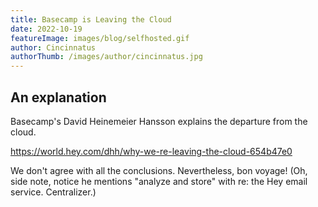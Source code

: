```yaml
---
title: Basecamp is Leaving the Cloud
date: 2022-10-19
featureImage: images/blog/selfhosted.gif
author: Cincinnatus
authorThumb: /images/author/cincinnatus.jpg
---
```


## An explanation

Basecamp's David Heinemeier Hansson explains the departure from the cloud.

https://world.hey.com/dhh/why-we-re-leaving-the-cloud-654b47e0

We don't agree with all the conclusions. Nevertheless, bon voyage! (Oh, side note, notice he mentions "analyze and store" with re: the Hey email service. Centralizer.)
